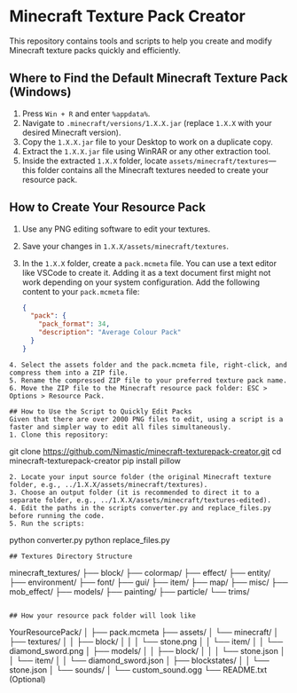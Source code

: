 # Minecraft Texture Pack Creator

This repository contains tools and scripts to help you create and modify Minecraft texture packs quickly and efficiently.

## Where to Find the Default Minecraft Texture Pack (Windows)

1. Press `Win + R` and enter `%appdata%`.
2. Navigate to `.minecraft/versions/1.X.X.jar` (replace `1.X.X` with your desired Minecraft version).
3. Copy the `1.X.X.jar` file to your Desktop to work on a duplicate copy.
4. Extract the `1.X.X.jar` file using WinRAR or any other extraction tool.
5. Inside the extracted `1.X.X` folder, locate `assets/minecraft/textures`—this folder contains all the Minecraft textures needed to create your resource pack.

## How to Create Your Resource Pack

1. Use any PNG editing software to edit your textures.
2. Save your changes in `1.X.X/assets/minecraft/textures`.
3. In the `1.X.X` folder, create a `pack.mcmeta` file. You can use a text editor like VSCode to create it. Adding it as a text document first might not work depending on your system configuration. Add the following content to your `pack.mcmeta` file:

   ```json
   {
     "pack": {
       "pack_format": 34,
       "description": "Average Colour Pack"
     }
   }
  ```
4. Select the assets folder and the pack.mcmeta file, right-click, and compress them into a ZIP file.
5. Rename the compressed ZIP file to your preferred texture pack name.
6. Move the ZIP file to the Minecraft resource pack folder: ESC > Options > Resource Pack.

## How to Use the Script to Quickly Edit Packs
Given that there are over 2000 PNG files to edit, using a script is a faster and simpler way to edit all files simultaneously.
1. Clone this repository:
```
git clone https://github.com/Nimastic/minecraft-texturepack-creator.git
cd minecraft-texturepack-creator
pip install pillow
```
2. Locate your input source folder (the original Minecraft texture folder, e.g., ../1.X.X/assets/minecraft/textures).
3. Choose an output folder (it is recommended to direct it to a separate folder, e.g., ../1.X.X/assets/minecraft/textures-edited).
4. Edit the paths in the scripts converter.py and replace_files.py before running the code.
5. Run the scripts:
```
python converter.py
python replace_files.py
```
## Textures Directory Structure

```
minecraft_textures/
├── block/
├── colormap/
├── effect/
├── entity/
├── environment/
├── font/
├── gui/
├── item/
├── map/
├── misc/
├── mob_effect/
├── models/
├── painting/
├── particle/
└── trims/
```

## How your resource pack folder will look like
```
YourResourcePack/
│
├── pack.mcmeta
├── assets/
│   └── minecraft/
│       ├── textures/
│       │   ├── block/
│       │   │   └── stone.png
│       │   └── item/
│       │       └── diamond_sword.png
│       ├── models/
│       │   ├── block/
│       │   │   └── stone.json
│       │   └── item/
│       │       └── diamond_sword.json
│       ├── blockstates/
│       │   └── stone.json
│       └── sounds/
│           └── custom_sound.ogg
└── README.txt (Optional)
```
